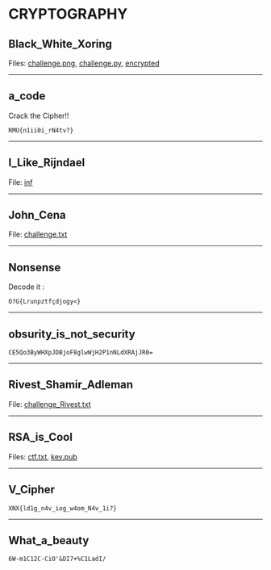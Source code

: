 # CRYPTOGRAPHY


## Black_White_Xoring

Files: [challenge.png](data/challenge.png), [challenge.py](data/challenge.py), [encrypted](data/encrypted)

-----------------

## a_code 

Crack the Cipher!! 
```
RMU{n1ii0i_rN4tv?}
```
-----------------------

## I_Like_Rijndael

File: [inf](data/inf)

--------------

## John_Cena

File: [challenge.txt](data/challenge.txt)

------------

## Nonsense

Decode it : 
```
O?G{Lrunpztfçdjogy<}
```
-----------

## obsurity_is_not_security

```
CE5Qo3ByWHXpJDBjoF8glwWjH2P1nNLdXRAjJR0=
```
-------------

## Rivest_Shamir_Adleman

File: [challenge_Rivest.txt](data/challenge_Rivest.txt)

----------

## RSA_is_Cool

Files: [ctf.txt](data/ctf.txt), [key.pub](data/key.pub)

------------

## V_Cipher

```
XNX{ld1g_n4v_iog_w4om_N4v_1i?}
```
--------

## What_a_beauty

```
6W-m1C12C-CiO'&DI7+%C1LadI/
```

